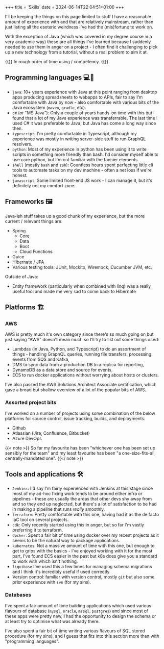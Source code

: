 +++
title = 'Skills'
date = 2024-06-14T22:04:51+01:00
+++

I'll be keeping the things on this page limited to stuff I have a reasonable amount of experience with and that are relatively mainstream, rather than just listing all the esoteric weirdness I've had the (mis)fortune to work on.

With the exception of Java (which was covered in my degree course in a very academic way) these are all things I've learned because I suddenly needed to use them in anger on a project - I often find it challenging to pick up a new technology from a tutorial, without a real problem to aim it at.

{{<note>}}
In rough order of time using / competency.
{{</note>}}

## Programming languages :computer::monkey:

- `java`: 10+ years experience with Java at this point ranging from desktop apps producing spreadsheets to webapps to APIs, fair to say I'm comfortable with Java by now - also comfortable with various bits of the Java ecosystem (`maven`, `gradle`, etc). 
- `c#` (or "MS Java"): Only a couple of years hands-on time with this but I found that a lot of my Java experience was transferrable. The last time I used C# it was preferable to Java, but Java has come a long way since then.
- `typescript`: I'm pretty comfortable in Typescript, although my experience was mostly in writing server-side stuff to run GraphQL resolvers.
- `python`: Most of my experience in python has been using it to write scripts in something more friendly than bash. I'd consider myself able to use core python, but I'm not familiar with the fancier elements.
- `shell` (mostly `bash` and `zsh`): Countless hours spent perfecting little cli tools to automate tasks on my dev machine - often a net loss if we're honest.
- `javascript`: Some limited front-end JS work - I can manage it, but it's definitely not my comfort zone.

## Frameworks :framed_picture:

Java-ish stuff takes up a good chunk of my experience, but the more current / relevant things are:

- Spring
  - Core
  - Data
  - Boot
  - Cloud Functions
- Guice
- Hibernate / JPA
- Various testing tools: JUnit, Mockito, Wiremock, Cucumber JVM, etc.

Outside of Java:

- Entity framework (particularly when combined with linq) was a really useful tool and made me very sad to come back to Hibernate

## Platforms :building_construction:

### AWS

AWS is pretty much it's own category since there's so much going on,but just saying "AWS" doesn't mean much so I'll try to list out some things used:
- Lambdas (in Java, Python, and Typescript) to do an assortment of things - handling GraphQL queries, running file transfers, processing events from SQS and Kafka,
- DMS to sync data from a production DB to a replica for reporting,
- DynamoDB as a data store and source for events,
- ECS to run docker applications without worrying about hosts or clusters.

I've also passed the AWS Solutions Architect Associate certification, which gave a broad but shallow overview of a lot of the popular bits of AWS.

### Assorted project bits

I've worked on a number of projects using some combination of the below platforms for source control, issue tracking, builds, and deployments.

- Github
- Atlassian (Jira, Confluence, Bitbucket)
- Azure DevOps

{{< note >}}
So far my favourite has been "whichever one has been set up sensibly for the team" and my least favourite has been "a one-size-fits-all, centrally-mandated one".
{{</ note >}}

## Tools and applications :hammer_and_wrench:

- `Jenkins`: I'd say I'm fairly experienced with Jenkins at this stage since most of my ad-hoc fixing work tends to be around either infra or pipelines - these are usually the areas that other devs shy away from and so they end up neglected, but there's a lot of satisfaction to be had in making a pipeline that runs _really_ smoothly.
- `terraform`: Pretty comfortable with this one, having had it as the de facto IaC tool on several projects.
- `cdk`: Only recently started using this in anger, but so far I'm vastly preferring it to terraform.
- `docker`: Spent a fair bit of time using docker over my recent projects as it seems to be the natural way to package applications.
- `kubernetes`: Not a massive amount of time with this one, but enough to get to grips with the basics - I've enjoyed working with it for the most part, I've found ECS easier in the past but k8s does give you a standard to work with which isn't nothing.
- `liquibase` I've used this a few times for managing schema migrations and I think it's incredibly useful if used correctly.
- Version control: familiar with version control, mostly `git` but also some prior experience with `svn` (for my sins).

### Databases

I've spent a fair amount of time building applications which used various flavours of database (`mysql`, `oracle`, `mssql`, `postgres`) and since most of these apps were pretty new, I had the opportunity to deaign the schema or at least try to optimise what was already there.

I've also spent a fair bit of time writing various flavours of SQL stored procedure (for my sins), and I guess that fits into this section more than with "programming languages".

